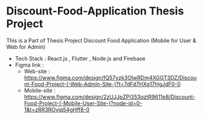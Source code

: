 # Discount-Food-Application Thesis Project
This is a Part of Thesis Project Discount Food Application (Mobile for User & Web for Admin)
- Tech Stack : React.js , Flutter , Node.js and Firebase
- Figma link : 
    - Web-site : https://www.figma.com/design/fQ57yzk3OlwRDm4XGGT3DZ/Discount-Food-Project-(-Web-Admin-Site-)?t=7dFd7HXg17HgJdF0-0
    - Mobile-site : https://www.figma.com/design/2zUJJpZPi353qztR9611e8/Discount-Food-Project-(-Mobile-User-Site-)?node-id=0-1&t=zRR3ROvjq54gHff8-0